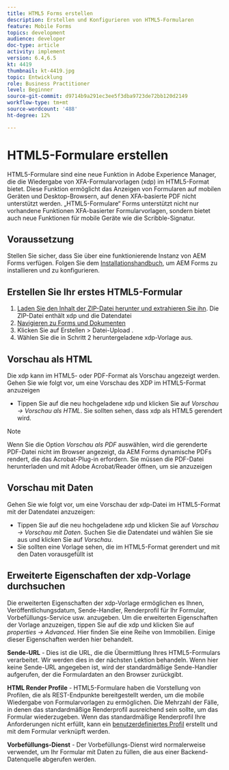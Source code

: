 ```yaml
---
title: HTML5 Forms erstellen
description: Erstellen und Konfigurieren von HTML5-Formularen
feature: Mobile Forms
topics: development
audience: developer
doc-type: article
activity: implement
version: 6.4,6.5
kt: 4419
thumbnail: kt-4419.jpg
topic: Entwicklung
role: Business Practitioner
level: Beginner
source-git-commit: d9714b9a291ec3ee5f3dba9723de72bb120d2149
workflow-type: tm+mt
source-wordcount: '488'
ht-degree: 12%

---
```



# HTML5-Formulare erstellen

HTML5-Formulare sind eine neue Funktion in Adobe Experience Manager, die die Wiedergabe von XFA-Formularvorlagen (xdp) im HTML5-Format bietet. Diese Funktion ermöglicht das Anzeigen von Formularen auf mobilen Geräten und Desktop-Browsern, auf denen XFA-basierte PDF nicht unterstützt werden. „HTML5-Formulare“ Forms unterstützt nicht nur vorhandene Funktionen XFA-basierter Formularvorlagen, sondern bietet auch neue Funktionen für mobile Geräte wie die Scribble-Signatur.

## Voraussetzung

Stellen Sie sicher, dass Sie über eine funktionierende Instanz von AEM Forms verfügen. Folgen Sie dem [Installationshandbuch](https://docs.adobe.com/content/help/en/experience-manager-65/forms/install-aem-forms/osgi-installation/installing-configuring-aem-forms-osgi.html), um AEM Forms zu installieren und zu konfigurieren.

## Erstellen Sie Ihr erstes HTML5-Formular

1. [Laden Sie den Inhalt der ZIP-Datei herunter und extrahieren Sie ihn](assets/assets.zip). Die ZIP-Datei enthält xdp und die Datendatei
2. [Navigieren zu Forms und Dokumenten](http://localhost:4502/aem/forms.html/content/dam/formsanddocuments)
3. Klicken Sie auf Erstellen > Datei-Upload .
4. Wählen Sie die in Schritt 2 heruntergeladene xdp-Vorlage aus.

## Vorschau als HTML

Die xdp kann im HTML5- oder PDF-Format als Vorschau angezeigt werden. Gehen Sie wie folgt vor, um eine Vorschau des XDP im HTML5-Format anzuzeigen

* Tippen Sie auf die neu hochgeladene xdp und klicken Sie auf _Vorschau -> Vorschau als HTML_. Sie sollten sehen, dass xdp als HTML5 gerendert wird.

>[!NOTE]
>Wenn Sie die Option _Vorschau als PDF_ auswählen, wird die gerenderte PDF-Datei nicht im Browser angezeigt, da AEM Forms dynamische PDFs rendert, die das Acrobat-Plug-in erfordern. Sie müssen die PDF-Datei herunterladen und mit Adobe Acrobat/Reader öffnen, um sie anzuzeigen


## Vorschau mit Daten

Gehen Sie wie folgt vor, um eine Vorschau der xdp-Datei im HTML5-Format mit der Datendatei anzuzeigen:

* Tippen Sie auf die neu hochgeladene xdp und klicken Sie auf _Vorschau -> Vorschau mit Daten_. Suchen Sie die Datendatei und wählen Sie sie aus und klicken Sie auf _Vorschau_.
* Sie sollten eine Vorlage sehen, die im HTML5-Format gerendert und mit den Daten vorausgefüllt ist

## Erweiterte Eigenschaften der xdp-Vorlage durchsuchen

Die erweiterten Eigenschaften der xdp-Vorlage ermöglichen es Ihnen, Veröffentlichungsdatum, Sende-Handler, Renderprofil für Ihr Formular, Vorbefüllungs-Service usw. anzugeben. Um die erweiterten Eigenschaften der Vorlage anzuzeigen, tippen Sie auf die xdp und klicken Sie auf _properties -> Advanced_. Hier finden Sie eine Reihe von Immobilien. Einige dieser Eigenschaften werden hier behandelt.

**Sende-URL**  - Dies ist die URL, die die Übermittlung Ihres HTML5-Formulars verarbeitet. Wir werden dies in der nächsten Lektion behandeln. Wenn hier keine Sende-URL angegeben ist, wird der standardmäßige Sende-Handler aufgerufen, der die Formulardaten an den Browser zurückgibt.

**HTML Render Profile**  - HTML5-Formulare haben die Vorstellung von Profilen, die als REST-Endpunkte bereitgestellt werden, um die mobile Wiedergabe von Formularvorlagen zu ermöglichen. Die Mehrzahl der Fälle, in denen das standardmäßige Renderprofil ausreichend sein sollte, um das Formular wiederzugeben. Wenn das standardmäßige Renderprofil Ihre Anforderungen nicht erfüllt, kann ein [benutzerdefiniertes Profil](https://docs.adobe.com/content/help/en/experience-manager-64/forms/html5-forms/custom-profile.html) erstellt und mit dem Formular verknüpft werden.

**Vorbefüllungs-Dienst**  - Der Vorbefüllungs-Dienst wird normalerweise verwendet, um Ihr Formular mit Daten zu füllen, die aus einer Backend-Datenquelle abgerufen werden.


